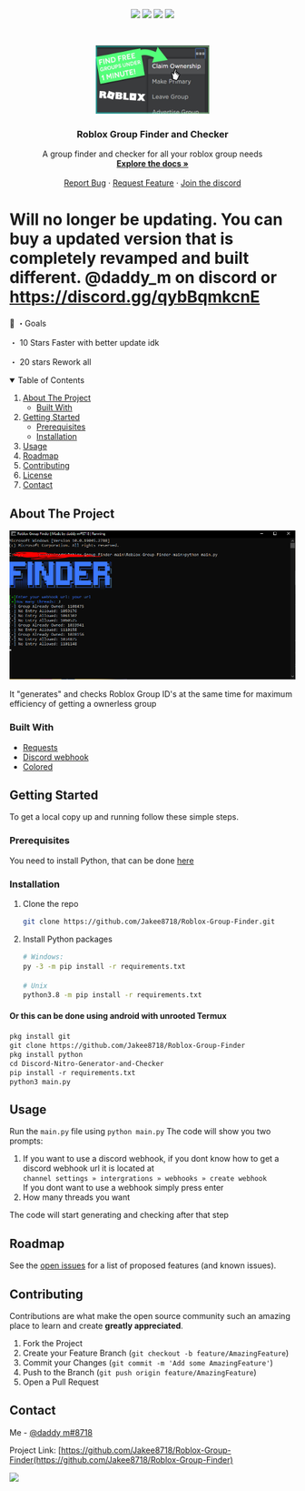<p align="center">
<img src=https://img.shields.io/github/stars/jakee8718/Roblox-Group-Finder?style=for-the-badge&logo=appveyor&color=blue />
<img src=https://img.shields.io/github/forks/jakee8718/Roblox-Group-Finder?style=for-the-badge&logo=appveyor&color=blue />
<img src=https://img.shields.io/github/issues/jakee8718/Roblox-Group-Finder?style=for-the-badge&logo=appveyor&color=informational />
<img src=https://img.shields.io/github/issues-pr/jakee8718/Roblox-Group-Finder?style=for-the-badge&logo=appveyor&color=informational />
</p>
<br />
<p align="center">
  <a href="https://github.com/othneildrew/Best-README-Template">
    <img src="assets/logo.jpg" alt="logo" width="200" height="120">
  </a>
  
  <h3 align="center">Roblox Group Finder and Checker</h3>

  <p align="center">
    A group finder and checker for all your roblox group needs
    <br />
    <a href="https://github.com/Jakee8718/Roblox-Group-Finder"><strong>Explore the docs »</strong></a>
    <br />
    <br />
    <a href="https://github.com/Jakee8718/Roblox-Group-Finder/issues">Report Bug</a>
    ·
    <a href="https://github.com/Jakee8718/Roblox-Group-Finder/issues">Request Feature</a>
      ·
    <a href="https://discord.gg/qybBqmkcnE">Join the discord</a>
  </p>
</p>

# Will no longer be updating. You can buy a updated version that is completely revamped and built different. @daddy_m on discord or https://discord.gg/qybBqmkcnE
  🥅 ・Goals

・ 10 Stars Faster with better update idk

・ 20  stars Rework all
  
<details open="open">
  <summary>Table of Contents</summary>
  <ol>
    <li>
      <a href="#about-the-project">About The Project</a>
      <ul>
        <li><a href="#built-with">Built With</a></li>
      </ul>
    </li>
    <li>
      <a href="#getting-started">Getting Started</a>
      <ul>
        <li><a href="#prerequisites">Prerequisites</a></li>
        <li><a href="#installation">Installation</a></li>
      </ul>
    </li>
    <li><a href="#usage">Usage</a></li>
    <li><a href="#roadmap">Roadmap</a></li>
    <li><a href="#contributing">Contributing</a></li>
    <li><a href="#copyright">License</a></li>
    <li><a href="#contact">Contact</a></li>
  </ol>
</details>

## About The Project

<img src="assets/example.PNG" alt="Image of product">

It "generates" and checks Roblox Group ID's at the same time for maximum efficiency of getting a ownerless group

### Built With

* [Requests](https://github.com/psf/requests)
* [Discord webhook](https://github.com/lovvskillz/python-discord-webhook)
* [Colored](https://gitlab.com/dslackw/colored)

## Getting Started

To get a local copy up and running follow these simple steps.

### Prerequisites
You need to install Python, that can be done [here](https://www.python.org)

### Installation
1. Clone the repo
   ```sh
   git clone https://github.com/Jakee8718/Roblox-Group-Finder.git
   ```
2. Install Python packages
   ```sh
   # Windows:
   py -3 -m pip install -r requirements.txt
   
   # Unix
   python3.8 -m pip install -r requirements.txt
   ```
   
#### Or this can be done using android with unrooted Termux
```
pkg install git
git clone https://github.com/Jakee8718/Roblox-Group-Finder
pkg install python
cd Discord-Nitro-Generator-and-Checker
pip install -r requirements.txt
python3 main.py
```
   
## Usage

Run the `main.py` file using `python main.py` 
The code will show you two prompts:
1.  If you want to use a discord webhook, if you dont know how to get a discord webhook url it is located at   
   ```channel settings » intergrations » webhooks » create webhook```  
   If you dont want to use a webhook simply press enter
2.   How many threads you want
   

The code will start generating and checking after that step


## Roadmap

See the [open issues](https://github.com/Jakee8718/Roblox-Group-Finder/issues) for a list of proposed features (and known issues).

## Contributing

Contributions are what make the open source community such an amazing place to learn and create **greatly appreciated**.

1. Fork the Project
2. Create your Feature Branch (`git checkout -b feature/AmazingFeature`)
3. Commit your Changes (`git commit -m 'Add some AmazingFeature'`)
4. Push to the Branch (`git push origin feature/AmazingFeature`)
5. Open a Pull Request


## Contact

Me - [@daddy m#8718](https://www.discordapp.com) 

Project Link: [https://github.com/Jakee8718/Roblox-Group-Finder(https://github.com/Jakee8718/Roblox-Group-Finder)

<!-- Statistics -->  

<p>
<img src=https://komarev.com/ghpvc/?username=jakee8718 />
</p>

